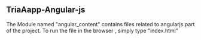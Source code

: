 ## TriaAapp-Angular-js
The Module named "angular_content" contains files related to angularjs part of the project.
To run the file in the browser , simply type
  <browsername> "index.html"
  
